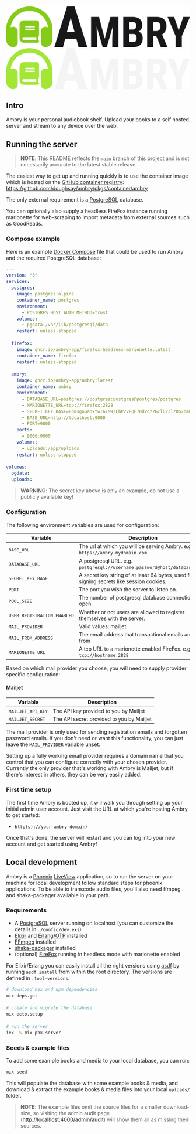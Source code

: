 <p align="center">
  <img src="branding/logo_light.png#gh-light-mode-only">
  <img src="branding/logo_dark.png#gh-dark-mode-only">
</p>

## Intro

Ambry is your personal audiobook shelf. Upload your books to a self hosted
server and stream to any device over the web.

## Running the server

> **NOTE**: This README reflects the `main` branch of this project and is not
> necessarily accurate to the latest stable release.

The easiest way to get up and running quickly is to use the container image
which is hosted on the [GitHub container
registry](https://github.com/features/packages):
<https://github.com/doughsay/ambry/pkgs/container/ambry>

The only external requirement is a [PostgreSQL](https://www.postgresql.org/)
database.

You can optionally also supply a headless FireFox instance running marionette
for web-scraping to import metadata from external sources such as GoodReads.

### Compose example

Here is an example [Docker Compose](https://docs.docker.com/compose/) file that
could be used to run Ambry and the required PostgreSQL database:

```yaml
---
version: "3"
services:
  postgres:
    image: postgres:alpine
    container_name: postgres
    environment:
      - POSTGRES_HOST_AUTH_METHOD=trust
    volumes:
      - pgdata:/var/lib/postgresql/data
    restart: unless-stopped

  firefox:
    image: ghcr.io/ambry-app/firefox-headless-marionette:latest
    container_name: firefox
    restart: unless-stopped

  ambry:
    image: ghcr.io/ambry-app/ambry:latest
    container_name: ambry
    environment:
      - DATABASE_URL=postgres://postgres:postgres@postgres/postgres
      - MARIONETTE_URL=tcp://firefox:2828
      - SECRET_KEY_BASE=FpmsgoGanxtwT6/M9/LbP2vFQP70dVqz2G/lC23lzOo2cmGkl82lW18Q01Av3RGV
      - BASE_URL=http://localhost:9000
      - PORT=9000
    ports:
      - 9000:9000
    volumes:
      - uploads:/app/uploads
    restart: unless-stopped

volumes:
  pgdata:
  uploads:
```

> **WARNING**: The secret key above is only an example, do not use a publicly
> available key!

### Configuration

The following environment variables are used for configuration:

| Variable                    | Description                                                                              | Default          | Required? |
| --------------------------- | ---------------------------------------------------------------------------------------- | ---------------- | --------- |
| `BASE_URL`                  | The url at which you will be serving Ambry. e.g. `https://ambry.mydomain.com`            | N/A              | Yes       |
| `DATABASE_URL`              | A postgresql URL. e.g. `postgresql://username:password@host/database_name`               | N/A              | Yes       |
| `SECRET_KEY_BASE`           | A secret key string of at least 64 bytes, used for signing secrets like session cookies. | N/A              | Yes       |
| `PORT`                      | The port you wish the server to listen on.                                               | `80`             | No        |
| `POOL_SIZE`                 | The number of postgresql database connections to open.                                   | `10`             | No        |
| `USER_REGISTRATION_ENABLED` | Whether or not users are allowed to register themselves with the server.                 | `no`             | No        |
| `MAIL_PROVIDER`             | Valid values: mailjet                                                                    | not-set          | No        |
| `MAIL_FROM_ADDRESS`         | The email address that transactional emails are sent from                                | `noreply@<HOST>` | No        |
| `MARIONETTE_URL`            | A tcp URL to a marionette enabled FireFox. e.g. `tcp://hostname:2828`                    | not-set          | No        |

Based on which mail provider you choose, you will need to supply provider
specific configuration:

#### Mailjet

| Variable          | Description                               |
| ----------------- | ----------------------------------------- |
| `MAILJET_API_KEY` | The API key provided to you by Mailjet    |
| `MAILJET_SECRET`  | The API secret provided to you by Mailjet |

The mail provider is only used for sending registration emails and forgotten
password emails. If you don't need or want this functionality, you can just
leave the `MAIL_PROVIDER` variable unset.

Setting up a fully working email provider requires a domain name that you
control that you can configure correctly with your chosen provider. Currently
the only provider that's working with Ambry is Mailjet, but if there's interest
in others, they can be very easily added.

### First time setup

The first time Ambry is booted up, it will walk you through setting up your
initial admin user account. Just visit the URL at which you're hosting Ambry to
get started:

-   `http(s)://your-ambry-domain/`

Once that's done, the server will restart and you can log into your new account
and get started using Ambry!

## Local development

Ambry is a [Phoenix](https://phoenixframework.org/)
[LiveView](https://github.com/phoenixframework/phoenix_live_view) application,
so to run the server on your machine for local development follow standard steps
for phoenix applications. To be able to transcode audio files, you'll also need
ffmpeg and shaka-packager available in your path.

### Requirements

-   A [PostgreSQL](https://www.postgresql.org/) server running on localhost (you
    can customize the details in `./config/dev.exs`)
-   [Elixir](https://elixir-lang.org/) and [Erlang/OTP](https://www.erlang.org/)
    installed
-   [FFmpeg](https://ffmpeg.org/) installed
-   [shaka-packager](https://github.com/google/shaka-packager) installed
-   (optional) [FireFox](https://www.mozilla.org/firefox) running in headless
    mode with marionette enabled

For Elixir/Erlang you can easily install all the right versions using
[asdf](https://asdf-vm.com/) by running `asdf install` from within the root
directory. The versions are defined in `.tool-versions`.

```bash
# download hex and npm dependencies
mix deps.get

# create and migrate the database
mix ecto.setup

# run the server
iex -S mix phx.server
```

### Seeds & example files

To add some example books and media to your local database, you can run:

```bash
mix seed
```

This will populate the database with some example books & media, and download &
extract the example books & media files into your local `uploads/` folder.

> **NOTE**: The example files omit the source files for a smaller download-size,
> so visiting the admin audit page (<http://localhost:4000/admin/audit>) will show
> them all as missing their sources.
